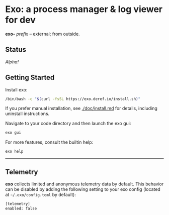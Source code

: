 # Exo: a process manager & log viewer for dev

**exo-** _prefix_ – external; from outside.

## Status

_Alpha!_

## Getting Started

Install exo:

```bash
/bin/bash -c "$(curl -fsSL https://exo.deref.io/install.sh)"
```

If you prefer manual installation, see [./doc/install.md](./doc/install.md) for
details, including uninstall instructions.

Navigate to your code directory and then launch the exo gui:

```bash
exo gui
```

For more features, consult the builtin help:

```bash
exo help
```

---

## Telemetry

**exo** collects limited and anonymous telemetry data by default. This behavior can be disabled by adding the following setting to your exo config (located at `~/.exo/config.toml` by default):
```bash
[telemetry]
enabled: false
```


